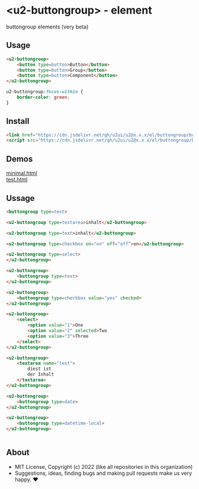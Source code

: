 # &lt;u2-buttongroup&gt; - element
buttongroup elements (very beta)

## Usage

```html
<u2-buttongroup>
    <button type=button>Button</button>
    <button type=button>Group</button>
    <button type=button>Component</button>
</u2-buttongroup>
```

```css
u2-buttongroup:focus-within {
    border-color: green;
}
```

## Install

```html
<link href="https://cdn.jsdelivr.net/gh/u2ui/u2@x.x.x/el/buttongroup/buttongroup.min.css" rel=stylesheet>
<script src="https://cdn.jsdelivr.net/gh/u2ui/u2@x.x.x/el/buttongroup/buttongroup.min.js" type=module async></script>
```

## Demos

[minimal.html](http://gcdn.li/u2ui/u2@main/el/buttongroup/tests/minimal.html)  
[test.html](http://gcdn.li/u2ui/u2@main/el/buttongroup/tests/test.html)  

## Ussage

```html
<buttongroup type=text>

<u2-buttongroup type=textarea>inhalt</u2-buttongroup>

<u2-buttongroup type=text>inhalt</u2-buttongroup>

<u2-buttongroup type=checkbox on="on" off="off">on</u2-buttongroup>

<u2-buttongroup type=select>
</u2-buttongroup>

<u2-buttongroup>
    <buttongroup type=text>
</u2-buttongroup>

<u2-buttongroup>
    <buttongroup type=checkbox value="yes" checked>
</u2-buttongroup>

<u2-buttongroup>
    <select>
        <option value="1">One
        <option value="2" selected>Two
        <option value="3">Three
    </select>
</u2-buttongroup>

<u2-buttongroup>
    <textarea name="test">
        diest ist
        der Inhalt
    </textarea>
</u2-buttongroup>

<u2-buttongroup>
    <buttongroup type=date>
</u2-buttongroup>

<u2-buttongroup>
    <buttongroup type=datetime-local>
</u2-buttongroup>
```

```css

```

## About

- MIT License, Copyright (c) 2022 <u2> (like all repositories in this organization) <br>
- Suggestions, ideas, finding bugs and making pull requests make us very happy. ♥

